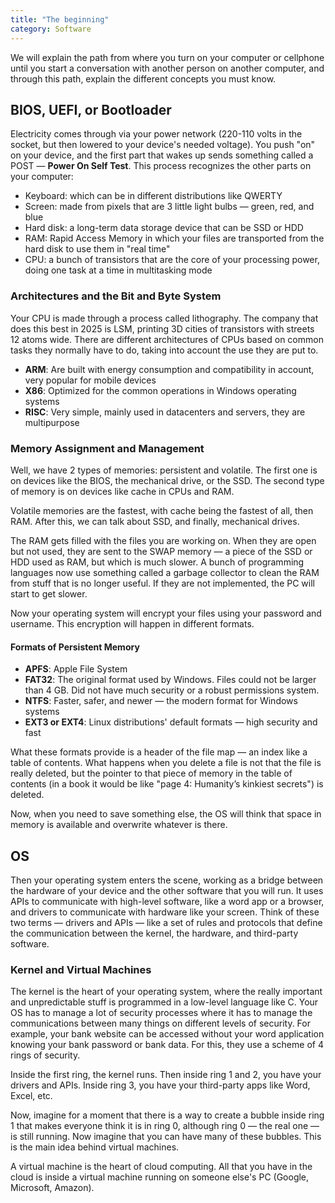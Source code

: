 ```yaml
---
title: "The beginning"
category: Software
---
```


We will explain the path from where you turn on your computer or cellphone until you start a conversation with another person on another computer, and through this path, explain the different concepts you must know.

## BIOS, UEFI, or Bootloader

Electricity comes through via your power network (220-110 volts in the socket, but then lowered to your device's needed voltage). You push "on" on your device, and the first part that wakes up sends something called a POST — **Power On Self Test**. This process recognizes the other parts on your computer:

* Keyboard: which can be in different distributions like QWERTY
* Screen: made from pixels that are 3 little light bulbs — green, red, and blue
* Hard disk: a long-term data storage device that can be SSD or HDD
* RAM: Rapid Access Memory in which your files are transported from the hard disk to use them in "real time"
* CPU: a bunch of transistors that are the core of your processing power, doing one task at a time in multitasking mode

### Architectures and the Bit and Byte System

Your CPU is made through a process called lithography. The company that does this best in 2025 is LSM, printing 3D cities of transistors with streets 12 atoms wide. There are different architectures of CPUs based on common tasks they normally have to do, taking into account the use they are put to.

* **ARM**: Are built with energy consumption and compatibility in account, very popular for mobile devices
* **X86**: Optimized for the common operations in Windows operating systems
* **RISC**: Very simple, mainly used in datacenters and servers, they are multipurpose

### Memory Assignment and Management

Well, we have 2 types of memories: persistent and volatile. The first one is on devices like the BIOS, the mechanical drive, or the SSD. The second type of memory is on devices like cache in CPUs and RAM.

Volatile memories are the fastest, with cache being the fastest of all, then RAM. After this, we can talk about SSD, and finally, mechanical drives.

The RAM gets filled with the files you are working on. When they are open but not used, they are sent to the SWAP memory — a piece of the SSD or HDD used as RAM, but which is much slower. A bunch of programming languages now use something called a garbage collector to clean the RAM from stuff that is no longer useful. If they are not implemented, the PC will start to get slower.

Now your operating system will encrypt your files using your password and username. This encryption will happen in different formats.

#### Formats of Persistent Memory

* **APFS**: Apple File System
* **FAT32**: The original format used by Windows. Files could not be larger than 4 GB. Did not have much security or a robust permissions system.
* **NTFS**: Faster, safer, and newer — the modern format for Windows systems
* **EXT3 or EXT4**: Linux distributions' default formats — high security and fast

What these formats provide is a header of the file map — an index like a table of contents. What happens when you delete a file is not that the file is really deleted, but the pointer to that piece of memory in the table of contents (in a book it would be like "page 4: Humanity’s kinkiest secrets") is deleted.

Now, when you need to save something else, the OS will think that space in memory is available and overwrite whatever is there.

## OS

Then your operating system enters the scene, working as a bridge between the hardware of your device and the other software that you will run. It uses APIs to communicate with high-level software, like a word app or a browser, and drivers to communicate with hardware like your screen. Think of these two terms — drivers and APIs — like a set of rules and protocols that define the communication between the kernel, the hardware, and third-party software.

### Kernel and Virtual Machines

The kernel is the heart of your operating system, where the really important and unpredictable stuff is programmed in a low-level language like C. Your OS has to manage a lot of security processes where it has to manage the communications between many things on different levels of security. For example, your bank website can be accessed without your word application knowing your bank password or bank data. For this, they use a scheme of 4 rings of security.

Inside the first ring, the kernel runs. Then inside ring 1 and 2, you have your drivers and APIs. Inside ring 3, you have your third-party apps like Word, Excel, etc.

Now, imagine for a moment that there is a way to create a bubble inside ring 1 that makes everyone think it is in ring 0, although ring 0 — the real one — is still running. Now imagine that you can have many of these bubbles. This is the main idea behind virtual machines.

A virtual machine is the heart of cloud computing. All that you have in the cloud is inside a virtual machine running on someone else's PC (Google, Microsoft, Amazon).
